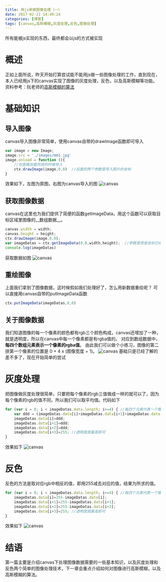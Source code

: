```yaml
---
title: 用js来做图像处理（一）
date: 2017-02-21 14:49:24
categories: [博客]
tags: [canvas,高斯模糊,灰度处理,反色,图像处理]
---
```

所有能被js实现的东西，最终都会以js的方式被实现
<!-- more -->
# 概述
正如上面所说，昨天开始打算尝试能不能用js做一些图像处理的工作，直到现在，本人已经用js下的canvas实现了图像的灰度处理，反色，以及高斯模糊等功能。
资料参考：阮老师的[高斯模糊的算法](http://blog.csdn.net/jiandanjinxin/article/details/51281828)
# 基础知识
## 导入图像
canvas导入图像非常简单，使用canvas自带的drawImage函数即可导入
```javascript
var image = new Image;
image.src = './images/mm1.jpg'
image.onload = function (){
	//在图像加载完成的时候导入
	ctx.drawImage(image,0,0)  //后面的两个参数是导入图片的坐标
}
```
效果如下，左图为原图，右图为canvas导入的图
![canvas](/images/images2canvas/canvas.png)
## 获取图像数据
canvas在这里也为我们提供了简便的函数getImageData，用这个函数可以获取目标区域里图像的__数组数据__。
```javascript
canvas.width = width;
canvas.height = height;
ctx.drawImage(image,0,0);
var imageDatas = ctx.getImageData(0,0,width,height);  //参数意思是坐标已经x、y轴的偏移量
console.log(imageDatas)
```
获取数据如图
![canvas](/images/images2canvas/canvas1.png)
## 重绘图像
上面我们拿到了图像数据，这时候假如我们处理好了，怎么用新数据重绘呢？
可以直接用canvas自带的putImageData函数
```javascript
ctx.putImageData(imageDatas,0,0)
```
## 关于图像数据
我们知道图像的每一个像素的颜色都有rgb三个颜色构成，canvas还增加了一种，就是透明度，所以在canvas中每一个像素都是有rgba值的。
对应到数组数据中，__每四个数组元素表示一个像素的rgba值__。
由此我们可以做个小练习，图像的第二排第一个像素的位置是 0 + 4 x (图像宽度 + 1)。
![canvas](/images/images2canvas/canvas2.png)
基础只是已经了解的差不多了，现在开始简单的尝试
# 灰度处理
把图像做灰度处理很简单，只要把每个像素的rgb三值做成一样的就可以了，因为每个像素的rgb的值不同，所以我们可以取平均值。代码如下
```javascript
for (var i = 0; i < imageDatas.data.length; i+=4) { //每四个元素代表一个像素
	var ddd = (imageDatas.data[i]+imageDatas.data[i+1]+imageDatas.data[i+2])/3;
	imageDatas.data[i]=ddd;
	imageDatas.data[i+1]=ddd;
	imageDatas.data[i+2]=ddd;
	imageDatas.data[i+3]=255; //透明度就最高即可
}
```
效果如下
![canvas](/images/images2canvas/canvas3.png)
# 反色
反色的方法是取对应rgb中相反的值，即用255减去对应的值，结果为所求的值。
```javascript
for (var i = 0; i < imageDatas.data.length; i+=4) { //每四个元素代表一个像素
	imageDatas.data[i]=255-imageDatas.data[i];
	imageDatas.data[i+1]=255-imageDatas.data[i+1];
	imageDatas.data[i+2]=255-imageDatas.data[i+2];
	imageDatas.data[i+3]=255; //透明度就最高即可
}
```
效果如下
![canvas](/images/images2canvas/canvas4.png)
# 结语
第一篇主要是介绍canvas下处理图像数据需要的一些基本知识，以及灰度处理和反色两个简单的图像处理技术，下一章会重点介绍如何对图像进行高斯模糊，以及高斯模糊的算法。